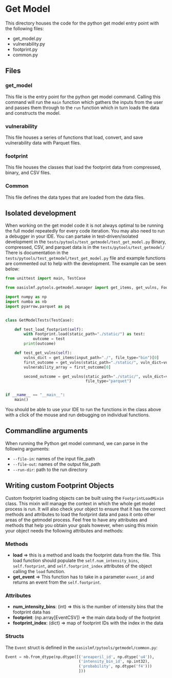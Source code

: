 # Get Model 
This directory houses the code for the python get model entry point with the following files:

- get_model.py
- vulnerability.py
- footprint.py
- common.py

## Files

### get_model
This file is the entry point for the python get model command. Calling this command will run the ```main``` function 
which gathers the inputs from the user and passes them through to the ```run``` function which in turn loads the 
data and constructs the model.

### vulnerability 
This file houses a series of functions that load, convert, and save vulnerability data with Parquet files.

### footprint
This file houses the classes that load the footprint data from compressed, binary, and CSV files.

### Common
This file defines the data types that are loaded from the data files.


## Isolated development 
When working on the get model code it is not always optimal to be running the full model repeatedly for every code 
iteration. You may also need to run a debugger in your IDE. You can partake in test-driven/isolated development
in the ```tests/pytools/test_getmodel/test_get_model.py``` Binary, compressed, CSV, and parquet data is in the 
```tests/pytools/test_getmodel/``` There is documentation in the  ```tests/pytools/test_getmodel/test_get_model.py```
file and example functions are commented out to help with the development. The example can be seen below:
```python
from unittest import main, TestCase

from oasislmf.pytools.getmodel.manager import get_items, get_vulns, Footprint

import numpy as np
import numba as nb
import pyarrow.parquet as pq


class GetModelTests(TestCase):

    def test_load_footprint(self):
        with Footprint.load(static_path="./static/") as test:
            outcome = test
        print(outcome)

    def test_get_vulns(self):
        vulns_dict = get_items(input_path="./", file_type="bin")[0]
        first_outcome = get_vulns(static_path="./static/", vuln_dict=vulns_dict, num_intensity_bins=50, file_type="bin")
        vulnerability_array = first_outcome[0]

        second_outcome = get_vulns(static_path="./static/", vuln_dict=vulns_dict, num_intensity_bins=50,
                                   file_type="parquet")


if __name__ == "__main__":
    main()
```
You should be able to use your IDE to run the functions in the class above with a click of the mouse and run debugging 
on individual functions.

## Commandline arguments 
When running the Python get model command, we can parse in the following arguments:

- ```--file-in```: names of the input file_path
- ```--file-out```: names of the output file_path
- ```--run-dir```: path to the run directory


## Writing custom Footprint Objects 
Custom footprint loading objects can be built using the ```FootprintLoadMixin``` class. This mixin will manage the 
context in which the whole get model process is run. It will also check your object to ensure that it has the 
correct methods and attributes to load the footprint data and pass it onto other areas of the getmodel process. Feel 
free to have any attributes and methods that help you obtain your goals however, when 
using this mixin your object needs the following attributes and methods:

### Methods
- **load** => this is a method and loads the footprint data from the file. This load function should populate the 
```self.num_intensity_bins```, ```self.footprint```, and ```self.footprint_index``` attributes of the object calling
the ```load``` function.
- **get_event** => This function has to take in a parameter ```event_id``` and returns an event from the 
```self.footprint```.

### Attributes
- **num_intensity_bins**: (int) => this is the number of intensity bins that the footprint data has 
- **footprint**: (np.array[EventCSV]) => the main data body of the footprint
- **footprint_index**: (dict) => map of footprint IDs with the index in the data

### Structs 
The ```Event``` struct is defined in the ```oasislmf/pytools/getmodel/common.py```:
```python
Event = nb.from_dtype(np.dtype([('areaperil_id', np.dtype('u4')),
                                ('intensity_bin_id', np.int32),
                                ('probability', np.dtype('f4')))
                                ]))
```